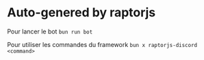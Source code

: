 # Auto-genered by raptorjs 

Pour lancer le bot `bun run bot`

Pour utiliser les commandes du framework `bun x raptorjs-discord <command>`
